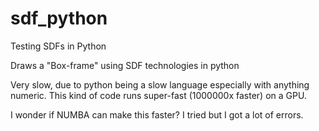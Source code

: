 # sdf_python

Testing SDFs in Python

Draws a "Box-frame" using SDF technologies in python

Very slow, due to python being a slow language especially with anything numeric. This kind of code runs super-fast (1000000x faster) on a GPU.

I wonder if NUMBA can make this faster? I tried but I got a lot of errors.
